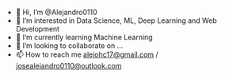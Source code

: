 - 👋 Hi, I’m @Alejandro0110
- 👀 I’m interested in Data Science, ML, Deep Learning and Web Development
- 🌱 I’m currently learning Machine Learning
- 💞️ I’m looking to collaborate on ...
- 📫 How to reach me alejohc17@gmail.com / josealejandro0110@outlook.com

<!---
Alejandro0110/Alejandro0110 is a ✨ special ✨ repository because its `README.md` (this file) appears on your GitHub profile.
You can click the Preview link to take a look at your changes.
--->
